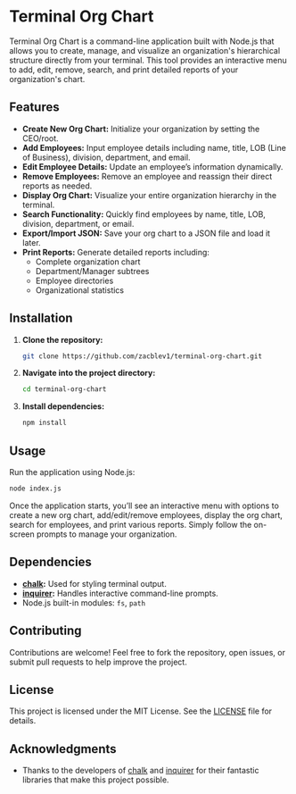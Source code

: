# Terminal Org Chart

Terminal Org Chart is a command-line application built with Node.js that allows you to create, manage, and visualize an organization's hierarchical structure directly from your terminal. This tool provides an interactive menu to add, edit, remove, search, and print detailed reports of your organization's chart.

## Features

- **Create New Org Chart:** Initialize your organization by setting the CEO/root.
- **Add Employees:** Input employee details including name, title, LOB (Line of Business), division, department, and email.
- **Edit Employee Details:** Update an employee’s information dynamically.
- **Remove Employees:** Remove an employee and reassign their direct reports as needed.
- **Display Org Chart:** Visualize your entire organization hierarchy in the terminal.
- **Search Functionality:** Quickly find employees by name, title, LOB, division, department, or email.
- **Export/Import JSON:** Save your org chart to a JSON file and load it later.
- **Print Reports:** Generate detailed reports including:
  - Complete organization chart
  - Department/Manager subtrees
  - Employee directories
  - Organizational statistics

## Installation

1. **Clone the repository:**

   ```bash
   git clone https://github.com/zacblev1/terminal-org-chart.git
   ```

2. **Navigate into the project directory:**

   ```bash
   cd terminal-org-chart
   ```

3. **Install dependencies:**

   ```bash
   npm install
   ```

## Usage

Run the application using Node.js:

```bash
node index.js
```

Once the application starts, you’ll see an interactive menu with options to create a new org chart, add/edit/remove employees, display the org chart, search for employees, and print various reports. Simply follow the on-screen prompts to manage your organization.

## Dependencies

- **[chalk](https://www.npmjs.com/package/chalk):** Used for styling terminal output.
- **[inquirer](https://www.npmjs.com/package/inquirer):** Handles interactive command-line prompts.
- Node.js built-in modules: `fs`, `path`

## Contributing

Contributions are welcome! Feel free to fork the repository, open issues, or submit pull requests to help improve the project.

## License

This project is licensed under the MIT License. See the [LICENSE](LICENSE) file for details.

## Acknowledgments

- Thanks to the developers of [chalk](https://github.com/chalk/chalk) and [inquirer](https://github.com/SBoudrias/Inquirer.js) for their fantastic libraries that make this project possible.
```
